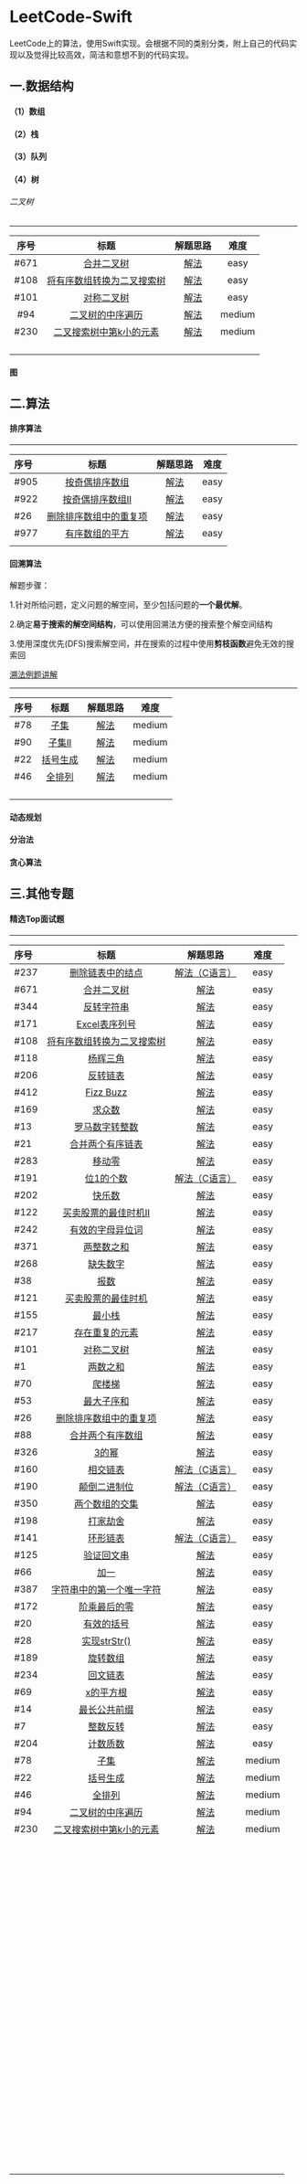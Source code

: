 # LeetCode-Swift

LeetCode上的算法，使用Swift实现。会根据不同的类别分类，附上自己的代码实现以及觉得比较高效，简洁和意想不到的代码实现。

<!--more-->

## 一.数据结构

#### （1）数组

#### （2）栈

#### （3）队列

#### （4）树

###### 二叉树

---

| 序号   | 标题                                                                                            | 解题思路                                                                                                                            | 难度     |
|:----:|:---------------------------------------------------------------------------------------------:|:-------------------------------------------------------------------------------------------------------------------------------:|:------:|
| #671 | [合并二叉树](https://leetcode-cn.com/problems/merge-two-binary-trees/submissions/)                 | [解法](https://github.com/jashion/LeetCode-Swift/blob/master/sources/HotTopInterviewQuestions/MergeBinaryTree.md)                 | easy   |
| #108 | [将有序数组转换为二叉搜索树](https://leetcode-cn.com/problems/convert-sorted-array-to-binary-search-tree/) | [解法](https://github.com/jashion/LeetCode-Swift/blob/master/sources/HotTopInterviewQuestions/SortedArrayTransferToBinaryTree.md) | easy   |
| #101 | [对称二叉树](https://leetcode-cn.com/problems/symmetric-tree/)                                     | [解法](https://github.com/jashion/LeetCode-Swift/blob/master/sources/HotTopInterviewQuestions/IsSymmetric.md)                     | easy   |
| #94  | [二叉树的中序遍历](https://leetcode-cn.com/problems/binary-tree-inorder-traversal/)                   | [解法](sources/HotTopInterviewQuestions/inorderTraversal.md)                                                                      | medium |
| #230 | [二叉搜索树中第k小的元素](https://leetcode-cn.com/problems/kth-smallest-element-in-a-bst/)               | [解法](sources/HotTopInterviewQuestions/kthSmallest.md)                                                                           | medium |
|      |                                                                                               |                                                                                                                                 |        |
|      |                                                                                               |                                                                                                                                 |        |
|      |                                                                                               |                                                                                                                                 |        |
|      |                                                                                               |                                                                                                                                 |        |

#### 图

## 二.算法

#### 排序算法

---

| 序号   | 标题                                                                                   | 解题思路                                                                                                 | 难度   |
|:---- |:------------------------------------------------------------------------------------:|:----------------------------------------------------------------------------------------------------:|:----:|
| #905 | [按奇偶排序数组](https://leetcode-cn.com/submissions/detail/19467555/)                      | [解法](https://github.com/jashion/LeetCode-Swift/blob/master/sources/SortAlgorithm/EvenOddArray.md)    | easy |
| #922 | [按奇偶排序数组II](https://leetcode-cn.com/problems/sort-array-by-parity-ii/)               | [解法](https://github.com/jashion/LeetCode-Swift/blob/master/sources/SortAlgorithm/oddAndEven.md)      | easy |
| #26  | [删除排序数组中的重复项](https://leetcode-cn.com/problems/remove-duplicates-from-sorted-array/) | [解法](https://github.com/jashion/LeetCode-Swift/blob/master/sources/SortAlgorithm/removeRepeatNum.md) | easy |
| #977 | [有序数组的平方](https://leetcode-cn.com/problems/squares-of-a-sorted-array/)               | [解法](https://github.com/jashion/LeetCode-Swift/blob/master/sources/SortAlgorithm/SortedArrayPow.md)  | easy |
|      |                                                                                      |                                                                                                      |      |

#### 回溯算法

解题步骤：

1.针对所给问题，定义问题的解空间，至少包括问题的**一个最优解**。

2.确定**易于搜索的解空间结构**，可以使用回溯法方便的搜索整个解空间结构

3.使用深度优先(DFS)搜索解空间，并在搜索的过程中使用**剪枝函数**避免无效的搜索回

[溯法例题讲解](sources/BackTraceAlgorithm/backTrace.md)

---

| 序号  | 标题                                                             | 解题思路                                                          | 难度     |
|:--- |:--------------------------------------------------------------:|:-------------------------------------------------------------:|:------:|
| #78 | [子集](https://leetcode-cn.com/problems/subsets/)                | [解法](sources/HotTopInterviewQuestions/subsets.md)             | medium |
| #90 | [子集II](https://leetcode-cn.com/problems/subsets-ii/)           | [解法](sources/BackTraceAlgorithm/subSetsII.md)                 | medium |
| #22 | [括号生成](https://leetcode-cn.com/problems/generate-parentheses/) | [解法](sources/HotTopInterviewQuestions/generateParenthesis.md) | medium |
| #46 | [全排列](https://leetcode-cn.com/problems/permutations/)          | [解法](sources/HotTopInterviewQuestions/permute.md)             | medium |
|     |                                                                |                                                               |        |
|     |                                                                |                                                               |        |
|     |                                                                |                                                               |        |
|     |                                                                |                                                               |        |

#### 动态规划

#### 分治法

#### 贪心算法

## 三.其他专题

#### 精选Top面试题

---

| 序号   | 标题                                                                                            | 解题思路                                                                                                                            | 难度     |
|:---- |:---------------------------------------------------------------------------------------------:|:-------------------------------------------------------------------------------------------------------------------------------:|:------:|
| #237 | [删除链表中的结点](https://leetcode-cn.com/problems/delete-node-in-a-linked-list/)                    | [解法（C语言）](https://github.com/jashion/LeetCode-Swift/blob/master/sources/HotTopInterviewQuestions/DeleteLinkedNode.md)           | easy   |
| #671 | [合并二叉树](https://leetcode-cn.com/problems/merge-two-binary-trees/submissions/)                 | [解法](https://github.com/jashion/LeetCode-Swift/blob/master/sources/HotTopInterviewQuestions/MergeBinaryTree.md)                 | easy   |
| #344 | [反转字符串](https://leetcode-cn.com/problems/reverse-string/)                                     | [解法](https://github.com/jashion/LeetCode-Swift/blob/master/sources/HotTopInterviewQuestions/ReverseString.md)                   | easy   |
| #171 | [Excel表序列号](https://leetcode-cn.com/problems/excel-sheet-column-number/)                      | [解法](https://github.com/jashion/LeetCode-Swift/blob/master/sources/HotTopInterviewQuestions/ExcelSerialNumber.md)               | easy   |
| #108 | [将有序数组转换为二叉搜索树](https://leetcode-cn.com/problems/convert-sorted-array-to-binary-search-tree/) | [解法](https://github.com/jashion/LeetCode-Swift/blob/master/sources/HotTopInterviewQuestions/SortedArrayTransferToBinaryTree.md) | easy   |
| #118 | [杨辉三角](https://leetcode-cn.com/problems/pascals-triangle/)                                    | [解法](https://github.com/jashion/LeetCode-Swift/blob/master/sources/HotTopInterviewQuestions/Pascal'sTriangle.md)                | easy   |
| #206 | [反转链表](https://leetcode-cn.com/problems/reverse-linked-list/)                                 | [解法](https://github.com/jashion/LeetCode-Swift/blob/master/sources/HotTopInterviewQuestions/ReverseLink.md)                     | easy   |
| #412 | [Fizz Buzz](https://leetcode-cn.com/problems/fizz-buzz/)                                      | [解法](https://github.com/jashion/LeetCode-Swift/blob/master/sources/HotTopInterviewQuestions/FizzBuzz.md)                        | easy   |
| #169 | [求众数](https://leetcode-cn.com/problems/majority-element/)                                     | [解法](https://github.com/jashion/LeetCode-Swift/blob/master/sources/HotTopInterviewQuestions/MajorityNumber.md)                  | easy   |
| #13  | [罗马数字转整数](https://leetcode-cn.com/problems/roman-to-integer/)                                 | [解法](https://github.com/jashion/LeetCode-Swift/blob/master/sources/HotTopInterviewQuestions/RomanToInt.md)                      | easy   |
| #21  | [合并两个有序链表](https://leetcode-cn.com/problems/merge-two-sorted-lists/)                          | [解法](https://github.com/jashion/LeetCode-Swift/blob/master/sources/HotTopInterviewQuestions/MergeTwoSortedLinks.md)             | easy   |
| #283 | [移动零](https://leetcode-cn.com/problems/move-zeroes/)                                          | [解法](https://github.com/jashion/LeetCode-Swift/blob/master/sources/HotTopInterviewQuestions/MoveZeroes.md)                      | easy   |
| #191 | [位1的个数](https://leetcode-cn.com/problems/number-of-1-bits/)                                   | [解法（C语言）](https://github.com/jashion/LeetCode-Swift/blob/master/sources/HotTopInterviewQuestions/HammingWeight.md)              | easy   |
| #202 | [快乐数](https://leetcode-cn.com/problems/happy-number/)                                         | [解法](https://github.com/jashion/LeetCode-Swift/blob/master/sources/HotTopInterviewQuestions/HappyNumber.md)                     | easy   |
| #122 | [买卖股票的最佳时机II](https://leetcode-cn.com/problems/best-time-to-buy-and-sell-stock-ii/)           | [解法](https://github.com/jashion/LeetCode-Swift/blob/master/sources/HotTopInterviewQuestions/MaxProfitII.md)                     | easy   |
| #242 | [有效的字母异位词](https://leetcode-cn.com/problems/valid-anagram/)                                   | [解法](https://github.com/jashion/LeetCode-Swift/blob/master/sources/HotTopInterviewQuestions/Anagram.md)                         | easy   |
| #371 | [两整数之和](https://leetcode-cn.com/problems/sum-of-two-integers/)                                | [解法](https://github.com/jashion/LeetCode-Swift/blob/master/sources/HotTopInterviewQuestions/GetSum.md)                          | easy   |
| #268 | [缺失数字](https://leetcode-cn.com/problems/missing-number/)                                      | [解法](https://github.com/jashion/LeetCode-Swift/blob/master/sources/HotTopInterviewQuestions/MissingNumber.md)                   | easy   |
| #38  | [报数](https://leetcode-cn.com/problems/count-and-say/)                                         | [解法](https://github.com/jashion/LeetCode-Swift/blob/master/sources/HotTopInterviewQuestions/CountAndSay.md)                     | easy   |
| #121 | [买卖股票的最佳时机](https://leetcode-cn.com/problems/best-time-to-buy-and-sell-stock/)                | [解法](https://github.com/jashion/LeetCode-Swift/blob/master/sources/HotTopInterviewQuestions/MaxProfit.md)                       | easy   |
| #155 | [最小栈](https://leetcode-cn.com/problems/min-stack/)                                            | [解法](https://github.com/jashion/LeetCode-Swift/blob/master/sources/HotTopInterviewQuestions/MinStack.md)                        | easy   |
| #217 | [存在重复的元素](https://leetcode-cn.com/problems/contains-duplicate/)                               | [解法](https://github.com/jashion/LeetCode-Swift/blob/master/sources/HotTopInterviewQuestions/ContainsDuplicate.md)               | easy   |
| #101 | [对称二叉树](https://leetcode-cn.com/problems/symmetric-tree/)                                     | [解法](https://github.com/jashion/LeetCode-Swift/blob/master/sources/HotTopInterviewQuestions/IsSymmetric.md)                     | easy   |
| #1   | [两数之和](https://leetcode-cn.com/problems/two-sum/)                                             | [解法](https://github.com/jashion/LeetCode-Swift/blob/master/sources/HotTopInterviewQuestions/TwoSum.md)                          | easy   |
| #70  | [爬楼梯](https://leetcode-cn.com/problems/climbing-stairs/)                                      | [解法](https://github.com/jashion/LeetCode-Swift/blob/master/sources/HotTopInterviewQuestions/ClimbStairs.md)                     | easy   |
| #53  | [最大子序和](https://leetcode-cn.com/problems/maximum-subarray/)                                   | [解法](/sources/HotTopInterviewQuestions/MaxSubArray.md)                                                                          | easy   |
| #26  | [删除排序数组中的重复项](https://leetcode-cn.com/problems/remove-duplicates-from-sorted-array/)          | [解法](/sources/HotTopInterviewQuestions/RemoveDuplicates.md)                                                                     | easy   |
| #88  | [合并两个有序数组](https://leetcode-cn.com/problems/merge-sorted-array/)                              | [解法](/sources/HotTopInterviewQuestions/Merge.md)                                                                                | easy   |
| #326 | [3的幂](https://leetcode-cn.com/problems/power-of-three/)                                       | [解法](/sources/HotTopInterviewQuestions/IsPowerOfThree.md)                                                                       | easy   |
| #160 | [相交链表](https://leetcode-cn.com/problems/intersection-of-two-linked-lists/)                    | [解法（C语言）](/sources/HotTopInterviewQuestions/GetIntersectionNode.md)                                                             | easy   |
| #190 | [颠倒二进制位](https://leetcode-cn.com/problems/reverse-bits/)                                      | [解法（C语言）](/sources/HotTopInterviewQuestions/ReverseBits.md)                                                                     | easy   |
| #350 | [两个数组的交集](https://leetcode-cn.com/problems/intersection-of-two-arrays-ii/)                    | [解法](/sources/HotTopInterviewQuestions/Interset.md)                                                                             | easy   |
| #198 | [打家劫舍](https://leetcode-cn.com/problems/house-robber/)                                        | [解法](/sources/HotTopInterviewQuestions/Rob.md)                                                                                  | easy   |
| #141 | [环形链表](https://leetcode-cn.com/problems/linked-list-cycle/)                                   | [解法（C语言）](/sources/HotTopInterviewQuestions/HasCycle.md)                                                                        | easy   |
| #125 | [验证回文串](https://leetcode-cn.com/problems/valid-palindrome/)                                   | [解法](sources/HotTopInterviewQuestions/IsPalindrome.md)                                                                          | easy   |
| #66  | [加一](https://leetcode-cn.com/problems/plus-one/)                                              | [解法](sources/HotTopInterviewQuestions/PlusOne.md)                                                                               | easy   |
| #387 | [字符串中的第一个唯一字符](https://leetcode-cn.com/problems/first-unique-character-in-a-string/)          | [解法](sources/HotTopInterviewQuestions/FirstUniqChar.md)                                                                         | easy   |
| #172 | [阶乘最后的零](https://leetcode-cn.com/problems/factorial-trailing-zeroes/)                         | [解法](sources/HotTopInterviewQuestions/TrailingZeroes.md)                                                                        | easy   |
| #20  | [有效的括号](https://leetcode-cn.com/problems/valid-parentheses/)                                  | [解法](sources/HotTopInterviewQuestions/IsValid.md)                                                                               | easy   |
| #28  | [实现strStr()](https://leetcode-cn.com/problems/implement-strstr/)                              | [解法](sources/HotTopInterviewQuestions/strStr.md)                                                                                | easy   |
| #189 | [旋转数组](https://leetcode-cn.com/problems/rotate-array/)                                        | [解法](sources/HotTopInterviewQuestions/rotate.md)                                                                                | easy   |
| #234 | [回文链表](https://leetcode-cn.com/problems/palindrome-linked-list/)                              | [解法](sources/HotTopInterviewQuestions/isPalindromeList.md)                                                                      | easy   |
| #69  | [x的平方根](https://leetcode-cn.com/problems/sqrtx/solution/niu-dun-die-dai-fa-by-loafer/)        | [解法](sources/HotTopInterviewQuestions/mySqrt.md)                                                                                | easy   |
| #14  | [最长公共前缀](https://leetcode-cn.com/problems/longest-common-prefix/)                             | [解法](sources/HotTopInterviewQuestions/longestCommonPrefix.md)                                                                   | easy   |
| #7   | [整数反转](https://leetcode-cn.com/problems/reverse-integer/)                                     | [解法](sources/HotTopInterviewQuestions/reverseNumber.md)                                                                         | easy   |
| #204 | [计数质数](https://leetcode-cn.com/problems/count-primes/)                                        | [解法](sources/HotTopInterviewQuestions/countPrimes.md)                                                                           | easy   |
| #78  | [子集](https://leetcode-cn.com/problems/subsets/)                                               | [解法](sources/HotTopInterviewQuestions/subsets.md)                                                                               | medium |
| #22  | [括号生成](https://leetcode-cn.com/problems/generate-parentheses/)                                | [解法](sources/HotTopInterviewQuestions/generateParenthesis.md)                                                                   | medium |
| #46  | [全排列](https://leetcode-cn.com/problems/permutations/)                                         | [解法](sources/HotTopInterviewQuestions/permute.md)                                                                               | medium |
| #94  | [二叉树的中序遍历](https://leetcode-cn.com/problems/binary-tree-inorder-traversal/)                   | [解法](sources/HotTopInterviewQuestions/inorderTraversal.md)                                                                      | medium |
| #230 | [二叉搜索树中第k小的元素](https://leetcode-cn.com/problems/kth-smallest-element-in-a-bst/)               | [解法](sources/HotTopInterviewQuestions/kthSmallest.md)                                                                           | medium |
|      |                                                                                               |                                                                                                                                 |        |
|      |                                                                                               |                                                                                                                                 |        |
|      |                                                                                               |                                                                                                                                 |        |
|      |                                                                                               |                                                                                                                                 |        |
|      |                                                                                               |                                                                                                                                 |        |
|      |                                                                                               |                                                                                                                                 |        |
|      |                                                                                               |                                                                                                                                 |        |
|      |                                                                                               |                                                                                                                                 |        |
|      |                                                                                               |                                                                                                                                 |        |
|      |                                                                                               |                                                                                                                                 |        |
|      |                                                                                               |                                                                                                                                 |        |
|      |                                                                                               |                                                                                                                                 |        |
|      |                                                                                               |                                                                                                                                 |        |
|      |                                                                                               |                                                                                                                                 |        |
|      |                                                                                               |                                                                                                                                 |        |
|      |                                                                                               |                                                                                                                                 |        |
|      |                                                                                               |                                                                                                                                 |        |
|      |                                                                                               |                                                                                                                                 |        |
|      |                                                                                               |                                                                                                                                 |        |
|      |                                                                                               |                                                                                                                                 |        |
|      |                                                                                               |                                                                                                                                 |        |
|      |                                                                                               |                                                                                                                                 |        |
|      |                                                                                               |                                                                                                                                 |        |
|      |                                                                                               |                                                                                                                                 |        |
|      |                                                                                               |                                                                                                                                 |        |
|      |                                                                                               |                                                                                                                                 |        |
|      |                                                                                               |                                                                                                                                 |        |
|      |                                                                                               |                                                                                                                                 |        |
|      |                                                                                               |                                                                                                                                 |        |
|      |                                                                                               |                                                                                                                                 |        |
|      |                                                                                               |                                                                                                                                 |        |
|      |                                                                                               |                                                                                                                                 |        |
|      |                                                                                               |                                                                                                                                 |        |
|      |                                                                                               |                                                                                                                                 |        |
|      |                                                                                               |                                                                                                                                 |        |
|      |                                                                                               |                                                                                                                                 |        |
|      |                                                                                               |                                                                                                                                 |        |
|      |                                                                                               |                                                                                                                                 |        |
|      |                                                                                               |                                                                                                                                 |        |
|      |                                                                                               |                                                                                                                                 |        |
|      |                                                                                               |                                                                                                                                 |        |
|      |                                                                                               |                                                                                                                                 |        |
|      |                                                                                               |                                                                                                                                 |        |
|      |                                                                                               |                                                                                                                                 |        |
|      |                                                                                               |                                                                                                                                 |        |
|      |                                                                                               |                                                                                                                                 |        |
|      |                                                                                               |                                                                                                                                 |        |
|      |                                                                                               |                                                                                                                                 |        |
|      |                                                                                               |                                                                                                                                 |        |
|      |                                                                                               |                                                                                                                                 |        |
|      |                                                                                               |                                                                                                                                 |        |
|      |                                                                                               |                                                                                                                                 |        |
|      |                                                                                               |                                                                                                                                 |        |
|      |                                                                                               |                                                                                                                                 |        |
|      |                                                                                               |                                                                                                                                 |        |
|      |                                                                                               |                                                                                                                                 |        |
|      |                                                                                               |                                                                                                                                 |        |
|      |                                                                                               |                                                                                                                                 |        |
|      |                                                                                               |                                                                                                                                 |        |
|      |                                                                                               |                                                                                                                                 |        |
|      |                                                                                               |                                                                                                                                 |        |
|      |                                                                                               |                                                                                                                                 |        |
|      |                                                                                               |                                                                                                                                 |        |
|      |                                                                                               |                                                                                                                                 |        |
|      |                                                                                               |                                                                                                                                 |        |
|      |                                                                                               |                                                                                                                                 |        |
|      |                                                                                               |                                                                                                                                 |        |
|      |                                                                                               |                                                                                                                                 |        |
|      |                                                                                               |                                                                                                                                 |        |
|      |                                                                                               |                                                                                                                                 |        |
|      |                                                                                               |                                                                                                                                 |        |
|      |                                                                                               |                                                                                                                                 |        |
|      |                                                                                               |                                                                                                                                 |        |
|      |                                                                                               |                                                                                                                                 |        |
|      |                                                                                               |                                                                                                                                 |        |
|      |                                                                                               |                                                                                                                                 |        |
|      |                                                                                               |                                                                                                                                 |        |
|      |                                                                                               |                                                                                                                                 |        |
|      |                                                                                               |                                                                                                                                 |        |
|      |                                                                                               |                                                                                                                                 |        |
|      |                                                                                               |                                                                                                                                 |        |
|      |                                                                                               |                                                                                                                                 |        |
|      |                                                                                               |                                                                                                                                 |        |
|      |                                                                                               |                                                                                                                                 |        |
|      |                                                                                               |                                                                                                                                 |        |
|      |                                                                                               |                                                                                                                                 |        |
|      |                                                                                               |                                                                                                                                 |        |
|      |                                                                                               |                                                                                                                                 |        |
|      |                                                                                               |                                                                                                                                 |        |
|      |                                                                                               |                                                                                                                                 |        |
|      |                                                                                               |                                                                                                                                 |        |
|      |                                                                                               |                                                                                                                                 |        |
|      |                                                                                               |                                                                                                                                 |        |
|      |                                                                                               |                                                                                                                                 |        |
|      |                                                                                               |                                                                                                                                 |        |
|      |                                                                                               |                                                                                                                                 |        |
|      |                                                                                               |                                                                                                                                 |        |
|      |                                                                                               |                                                                                                                                 |        |

### 
